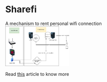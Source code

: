 # Sharefi

A mechanism to rent personal wifi connection
<img src="./images/image_3.png" width="200px">

Read <a href="https://probhakar-95.medium.com/sharefi-a-hobby-project-part-1-4-dbf8e960387c">this</a> article to know more
